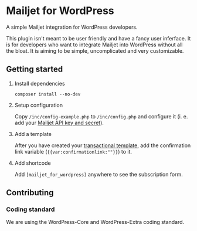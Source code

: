 # Mailjet for WordPress
A simple Mailjet integration for WordPress developers.

This plugin isn't meant to be user friendly and have a fancy user inferface. It is for developers who want to integrate Mailjet into WordPress without all the bloat. It is aiming to be simple, uncomplicated and very customizable.

## Getting started

1. Install dependencies

    ```
    composer install --no-dev
    ```

2. Setup configuration

    Copy `/inc/config-example.php` to `/inc/config.php` and configure it (i. e. add your [Mailjet API key and secret](https://app.mailjet.com/account/api_keys)).

3. Add a template

    After you have created your [transactional template](https://app.mailjet.com/templates/transactional),
	add the confirmation link variable (`{{var:confirmationlink:""}}`) to it.

4. Add shortcode

    Add `[mailjet_for_wordpress]` anywhere to see the subscription form.

## Contributing

### Coding standard
We are using the WordPress-Core and WordPress-Extra coding standard.
